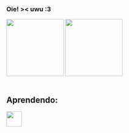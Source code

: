 ### Oie! >< uwu :3




<div>
  <a href="https://github.com/guilhermer0cha"> </a>
  <img height="150em" src="https://github-readme-stats.vercel.app/api?username=guilhermer0cha&show_icons=true&theme=synthwave&include_all_commits=true&count_private=true"/>
  <img height="150em" src="https://github-readme-stats.vercel.app/api/top-langs/?username=guilhermer0cha&layout=compact&langs_count=7&theme=synthwave"/>
</div>
<div style="display: inline_block"><br>
  <h2>Aprendendo: </h2>
  <img align="center" height="40" width="40" src="https://raw.githubusercontent.com/jmnote/z-icons/master/svg/python.svg">

 



